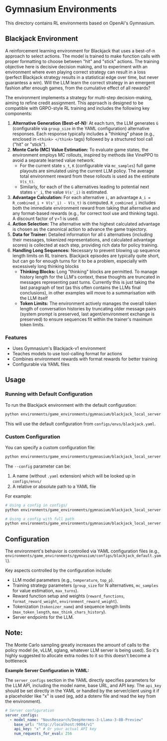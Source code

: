 # Gymnasium Environments

This directory contains RL environments based on OpenAI's Gymnasium.

## Blackjack Environment

A reinforcement learning environment for Blackjack that uses a best-of-n approach to select actions. The model is trained to make function calls with proper formatting to choose between "hit" and "stick" actions. The training objective here is decisive decision making, and to experiment with an environment where even playing correct strategy can result in a loss (perfect Blackjack strategy results in a statistical edge over time, but never guarantess a win). Will the LLM learn the correct strategy in an emergent fashion after enough games, from the cumulative effect of all rewards?

The environment implements a strategy for multi-step decision-making, aiming to refine credit assignment. This approach is designed to be compatible with GRPO-style RL training and includes the following key components:

1.  **Alternative Generation (Best-of-N):** At each turn, the LLM generates `G` (configurable via `group_size` in the YAML configuration) alternative responses. Each response typically includes a "thinking" phase (e.g., enclosed in `<think> </think>` tags) followed by a structured tool call ("hit" or "stick").
2.  **Monte Carlo (MC) Value Estimation:** To evaluate game states, the environment employs MC rollouts, inspired by methods like VinePPO to avoid a separate learned value network.
    *   For the current state `s_t`, `K` (configurable via `mc_samples`) full game playouts are simulated using the current LLM policy. The average total environment reward from these rollouts is used as the estimate `V(s_t)`.
    *   Similarly, for each of the `G` alternatives leading to potential next states `s'_i`, the value `V(s'_i)` is estimated.
3.  **Advantage Calculation:** For each alternative `i`, an advantage `A_i = R_combined_i + V(s'_i) - V(s_t)` is computed. `R_combined_i` includes both the immediate environment reward from taking that alternative and any format-based rewards (e.g., for correct tool use and thinking tags). A discount factor of γ=1 is used.
4.  **Action Selection:** The alternative with the highest calculated advantage is chosen as the canonical action to advance the game trajectory.
5.  **Data for Trainer:** Detailed information for all `G` alternatives (including their messages, tokenized representations, and calculated advantage scores) is collected at each step, providing rich data for policy training.
6.  **Handling Long Sequences:** Necessary to prevent blowing up sequence length limits on RL trainers. Blackjack episodes are typically quite short, but can go for enough turns for it to be a problem, especially with excessively long thinking blocks
    *   **Thinking Blocks:** Long "thinking" blocks are permitted. To manage history length for the LLM's context, these thoughts are truncated in messages representing past turns. Currently this is just taking the last paragraph of text (as this often contains the LLMs final conclusions), in other examples will move to a summarisation with the LLM itself
    *   **Token Limits:** The environment actively manages the overall token length of conversation histories by truncating older message pairs (system prompt is preserved, last agent/environment exchange is preserved) to ensure sequences fit within the trainer's maximum token limits.

### Features

- Uses Gymnasium's Blackjack-v1 environment
- Teaches models to use tool-calling format for actions
- Combines environment rewards with format rewards for better training
- Configurable via YAML files

## Usage

### Running with Default Configuration

To run the Blackjack environment with the default configuration:

```bash
python environments/game_environments/gymnasium/blackjack_local_server.py
```

This will use the default configuration from `configs/envs/blackjack.yaml`.

### Custom Configuration

You can specify a custom configuration file:

```bash
python environments/game_environments/gymnasium/blackjack_local_server.py --config my_custom_config
```

The `--config` parameter can be:

1. A name (without `.yaml` extension) which will be looked up in `configs/envs/`
2. A relative or absolute path to a YAML file

For example:
```bash
# Using a config in configs/
python environments/game_environments/gymnasium/blackjack_local_server.py --config blackjack_default

# Using a config with full path
python environments/game_environments/gymnasium/blackjack_local_server.py --config /path/to/my/config.yaml
```

## Configuration

The environment's behavior is controlled via YAML configuration files (e.g., `environments/game_environments/gymnasium/configs/blackjack_default.yaml`).

Key aspects controlled by the configuration include:
*   LLM model parameters (e.g., `temperature`, `top_p`).
*   Training strategy parameters (`group_size` for N alternatives, `mc_samples` for value estimation, `max_turns`).
*   Reward function setup and weights (`reward_functions`, `format_reward_weight`, `environment_reward_weight`).
*   Tokenization (`tokenizer_name`) and sequence length limits (`max_token_length`, `max_think_chars_history`).
*   Server endpoints for the LLM.

## Note:
The Monte Carlo sampling greatly increases the amount of calls to the policy model (ie, vLLM, sglang, whatever LLM server is being used). So it's highly suggested to allocate extra nodes to it so this doesn't become a bottleneck

**Example Server Configuration in YAML:**

The `server_configs` section in the YAML directly specifies parameters for the LLM API, including the model name, base URL, and API key. The `api_key` should be set directly in the YAML or handled by the server/client using it if a placeholder like "x" is used (eg, add a dotenv file and read the key from the environment).

```yaml
# Server configuration
server_configs:
  - model_name: "NousResearch/DeepHermes-3-Llama-3-8B-Preview"
    base_url: "http://localhost:9004/v1"
    api_key: "x" # Or your actual API key
    num_requests_for_eval: 256
```
